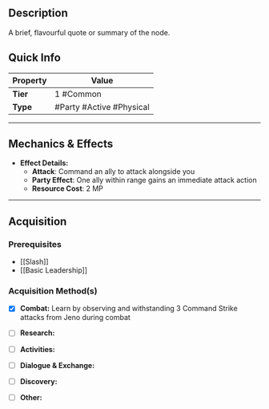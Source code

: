 ## Description
 A brief, flavourful quote or summary of the node.

## Quick Info
| Property | Value     |
| -------- | --------- |
| **Tier** | 1 #Common |
| **Type** | #Party #Active #Physical  |

---

## Mechanics & Effects
- **Effect Details:**
    - **Attack**: Command an ally to attack alongside you
    - **Party Effect**: One ally within range gains an immediate attack action
    - **Resource Cost**: 2 MP

---

## Acquisition
### Prerequisites
- [[Slash]]
- [[Basic Leadership]]

### Acquisition Method(s)
- [x] **Combat:** Learn by observing and withstanding 3 Command Strike attacks from Jeno during combat
- [ ] **Research:** 
- [ ] **Activities:** 
- [ ] **Dialogue & Exchange:** 
- [ ] **Discovery:** 
- [ ] **Other:** 

